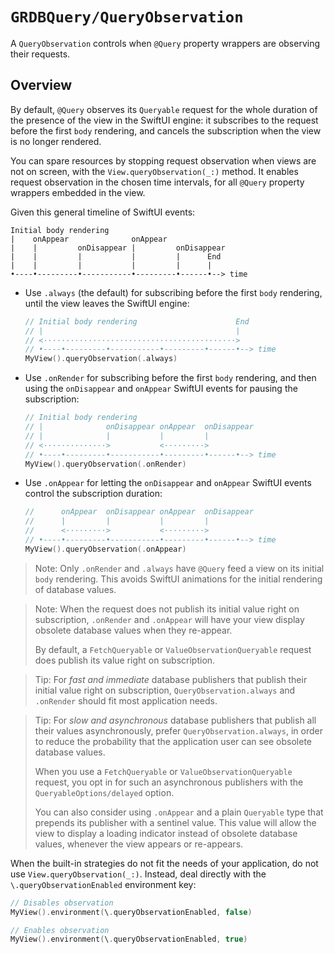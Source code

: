 # ``GRDBQuery/QueryObservation``

A `QueryObservation` controls when `@Query` property wrappers are observing
their requests.

## Overview

By default, `@Query` observes its ``Queryable`` request for the whole duration of the presence of the view in the SwiftUI engine: it subscribes to the request before the first `body` rendering, and cancels the subscription when the view is no longer rendered.

You can spare resources by stopping request observation when views are not on screen, with the `View.queryObservation(_:)` method. It enables request observation in the chosen time intervals, for all `@Query` property wrappers embedded in the view.

Given this general timeline of SwiftUI events:

    Initial body rendering
    |    onAppear              onAppear
    |    |         onDisappear |         onDisappear
    |    |         |           |         |      End
    |    |         |           |         |      |
    •----•---------•-----------•---------•------•--> time

- Use `.always` (the default) for subscribing before the first `body` rendering, until the view leaves the SwiftUI engine:

    ```swift
    // Initial body rendering                      End
    // |                                           |
    // <···········································>
    // •----•---------•-----------•---------•------•--> time
    MyView().queryObservation(.always)
    ```

- Use `.onRender` for subscribing before the first `body` rendering, and then using the `onDisappear` and `onAppear` SwiftUI events for pausing the subscription:

    ```swift
    // Initial body rendering
    // |              onDisappear onAppear  onDisappear
    // |              |           |         |
    // <··············>           <·········>
    // •----•---------•-----------•---------•------•--> time
    MyView().queryObservation(.onRender)
    ```

- Use `.onAppear` for letting the `onDisappear` and `onAppear` SwiftUI events control the subscription duration:

    ```swift
    //      onAppear  onDisappear onAppear  onDisappear
    //      |         |           |         |
    //      <·········>           <·········>
    // •----•---------•-----------•---------•------•--> time
    MyView().queryObservation(.onAppear)
    ```

> Note: Only `.onRender` and `.always` have `@Query` feed a view on its initial `body` rendering. This avoids SwiftUI animations for the initial rendering of database values.

> Note: When the request does not publish its initial value right on subscription, `.onRender` and `.onAppear` will have your view display obsolete database values when they re-appear.
>
> By default, a ``FetchQueryable`` or ``ValueObservationQueryable`` request does publish its value right on subscription.

> Tip: For *fast and immediate* database publishers that publish their initial value right on subscription, `QueryObservation.always` and `.onRender` should fit most application needs.

> Tip: For *slow and asynchronous* database publishers that publish all their values asynchronously, prefer `QueryObservation.always`, in order to reduce the probability that the application user can see obsolete database values.
>
> When you use a ``FetchQueryable`` or ``ValueObservationQueryable`` request, you opt in for such an asynchronous publishers with the ``QueryableOptions/delayed`` option.
>
> You can also consider using `.onAppear` and a plain ``Queryable`` type that prepends its publisher with a sentinel value. This value will allow the view to display a loading indicator instead of obsolete database values, whenever the view appears or re-appears.

When the built-in strategies do not fit the needs of your application, do not use `View.queryObservation(_:)`. Instead, deal directly with the `\.queryObservationEnabled` environment key:

```swift
// Disables observation
MyView().environment(\.queryObservationEnabled, false)

// Enables observation
MyView().environment(\.queryObservationEnabled, true)
```
